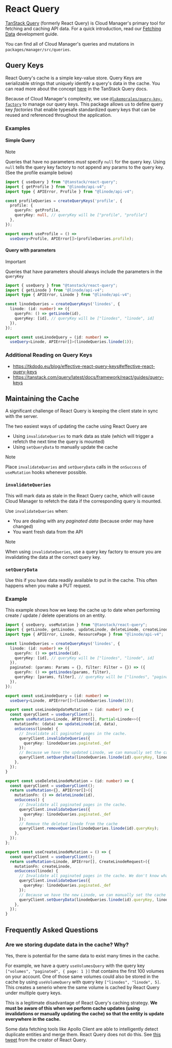 # React Query

[TanStack Query](https://tanstack.com/query/latest) (formerly React Query) is Cloud Manager's primary tool for fetching and caching API data. For a quick introduction, read our [Fetching Data](../development-guide/05-fetching-data.md#react-query) development guide. 

You can find all of Cloud Manager's queries and mutations in `packages/manager/src/queries`.

## Query Keys

React Query's cache is a simple key-value store. Query Keys are serializable strings that uniquely identify a query's data in the cache. You can read more about the concept [here](https://tanstack.com/query/latest/docs/framework/react/guides/query-keys) in the TanStack Query docs.

Because of Cloud Manager's complexity, we use [`@lukemorales/query-key-factory`](https://github.com/lukemorales/query-key-factory) to manage our query keys. This package allows us to define query key _factories_ that enable typesafe standardized query keys that can be reused and referenced throughout the application.

### Examples

#### Simple Query

> [!note]
> Queries that have no parameters _must_ specify `null` for the query key. 
> Using `null` tells the query key factory to not append any params to the query key.
> (See the profile example below)


```ts
import { useQuery } from "@tanstack/react-query";
import { getProfile } from "@linode/api-v4";
import type { APIError, Profile } from "@linode/api-v4";

const profileQueries = createQueryKeys('profile', {
  profile: {
    queryFn: getProfile,
    queryKey: null, // queryKey will be ["profile", "profile"]
  },
});

export const useProfile = () =>
  useQuery<Profile, APIError[]>(profileQueries.profile);
```

#### Query with parameters

> [!important]
> Queries that have parameters should always include the parameters in the `queryKey`

```ts
import { useQuery } from "@tanstack/react-query";
import { getLinode } from "@linode/api-v4";
import type { APIError, Linode } from "@linode/api-v4";

const linodeQueries = createQueryKeys('linodes', {
  linode: (id: number) => ({
    queryFn: () => getLinode(id),
    queryKey: [id], // queryKey will be ["linodes", "linode", id]
  }),
});

export const useLinodeQuery = (id: number) =>
  useQuery<Linode, APIError[]>(linodeQueries.linode(1));
```

### Additional Reading on Query Keys

- https://tkdodo.eu/blog/effective-react-query-keys#effective-react-query-keys
- https://tanstack.com/query/latest/docs/framework/react/guides/query-keys

## Maintaining the Cache

A significant challenge of React Query is keeping the client state in sync with the server. 

The two easiest ways of updating the cache using React Query are
- Using `invalidateQueries` to mark data as stale (which will trigger a refetch the next time the query is mounted) 
- Using `setQueryData` to manually update the cache

> [!note]
> Place `invalidateQueries` and `setQueryData` calls in the `onSuccess` of `useMutation` hooks
> whenever possible.

### `invalidateQueries`

This will mark data as stale in the React Query cache, which will cause Cloud Manager to refetch the data if the corresponding query is mounted.

Use `invalidateQueries` when:
- You are dealing with any *paginated data* (because order may have changed)
- You want fresh data from the API 

> [!note]
> When using `invalidateQueries`, use a query key factory to ensure you are invalidating the data at the correct query key. 

### `setQueryData`

Use this if you have data readily available to put in the cache. This often happens when you make a PUT request.

### Example

This example shows how we keep the cache up to date when performing create / update / delete operations
on an entity.

```ts
import { useQuery, useMutation } from "@tanstack/react-query";
import { getLinode, getLinodes, updateLinode, deleteLinode, createLinode } from "@linode/api-v4";
import type { APIError, Linode, ResourcePage } from "@linode/api-v4";

const linodeQueries = createQueryKeys('linodes', {
  linode: (id: number) => ({
    queryFn: () => getLinode(id),
    queryKey: [id], // queryKey will be ["linodes", "linode", id]
  }),
  paginated: (params: Params = {}, filter: Filter = {}) => ({
    queryFn: () => getLinodes(params, filter),
    queryKey: [params, filter], // queryKey will be ["linodes", "paginated", params, filter]
  }),
});

export const useLinodeQuery = (id: number) =>
  useQuery<Linode, APIError[]>(linodeQueries.linode(1));

export const useLinodeUpdateMutation = (id: number) => {
  const queryClient = useQueryClient();
  return useMutation<Linode, APIError[], Partial<Linode>>({
    mutationFn: (data) => updateLinode(id, data),
    onSuccess(linode) {
      // Invalidate all paginated pages in the cache.
      queryClient.invalidateQueries({
        queryKey: linodeQueries.paginated._def
      });
      // Because we have the updated Linode, we can manually set the cache for the `useLinode` query.
      queryClient.setQueryData(linodeQueries.linode(id).queryKey, linode);
    },
  });
}

export const useDeleteLinodeMutation = (id: number) => {
  const queryClient = useQueryClient();
  return useMutation<{}, APIError[]>({
    mutationFn: () => deleteLinode(id),
    onSuccess() {
      // Invalidate all paginated pages in the cache.
      queryClient.invalidateQueries({
        queryKey: linodeQueries.paginated._def
      });
      // Remove the deleted linode from the cache
      queryClient.removeQueries(linodeQueries.linode(id).queryKey);
    },
  });
};

export const useCreateLinodeMutation = () => {
  const queryClient = useQueryClient();
  return useMutation<Linode, APIError[], CreateLinodeRequest>({
    mutationFn: createLinode,
    onSuccess(linode) {
      // Invalidate all paginated pages in the cache. We don't know what page the new Linode will be on.
      queryClient.invalidateQueries({
        queryKey: linodeQueries.paginated._def
      });
      // Because we have the new Linode, we can manually set the cache for the `useLinode` query.
      queryClient.setQueryData(linodeQueries.linode(id).queryKey, linode);
    },
  });
}
```

## Frequently Asked Questions

### Are we storing dupdate data in the cache? Why?

Yes, there is potential for the same data to exist many times in the cache.

For example, we have a query `useVolumesQuery` with the query key `["volumes", "paginated", { page: 1 }]` that contains the first 100 volumes on your account.
One of those same volumes could also be stored in the cache by using `useVolumeQuery` with query key `["linodes", "linode", 5]`.
This creates a senerio where the same volume is cached by React Query under multiple query keys.

This is a legitimate disadvantage of React Query's caching strategy. **We must be aware of this when we perform cache updates (using invalidations or manually updating the cache) so that the entity is update everywhere in the cache.**

Some data fetching tools like Apollo Client are able to intelligently detect duplicate entities and merge them. React Query does not do this. See [this tweet](https://twitter.com/tannerlinsley/status/1557395389531074560) from the creator of React Query.